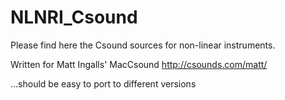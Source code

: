 # NLNRI_Csound

Please find here the Csound sources for non-linear instruments. 

Written for Matt Ingalls' MacCsound
http://csounds.com/matt/

...should be easy to port to different versions
